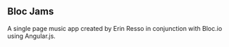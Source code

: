 ## Bloc Jams

A single page music app created by Erin Resso in conjunction with Bloc.io using Angular.js.
